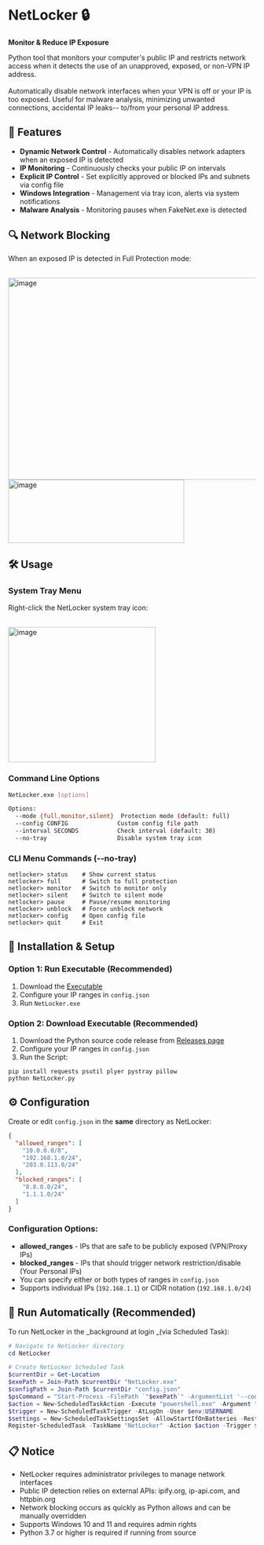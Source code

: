 # NetLocker 🔒

**Monitor & Reduce IP Exposure** 

Python tool that monitors your computer's public IP and restricts network access when it detects the use of an unapproved, exposed, or non-VPN IP address. 
<br>
<br>
Automatically disable network interfaces when your VPN is off or your IP is too exposed. Useful for malware analysis, minimizing unwanted connections, accidental IP leaks-- to/from your personal IP address.

## 🚀 Features
- **Dynamic Network Control** - Automatically disables network adapters when an exposed IP is detected  
- **IP Monitoring** - Continuously checks your public IP on intervals
- **Explicit IP Control** - Set explicitly approved or blocked IPs and subnets via config file
- **Windows Integration** - Management via tray icon, alerts via system notifications
- **Malware Analysis** - Monitoring pauses when FakeNet.exe is detected

## 🔍 Network Blocking 

When an exposed IP is detected in Full Protection mode:

<br>

<img width="600" height="411" alt="image" src="https://github.com/user-attachments/assets/5c193c65-0e8c-4188-ab6b-4c9656fc38fc" />

<img width="358" height="129" alt="image" src="https://github.com/user-attachments/assets/fcbde657-6a8a-402d-8fe8-d39847556914" />

## 🛠️ Usage

### System Tray Menu
Right-click the NetLocker system tray icon:

<br>

<img width="300" height="275" alt="image" src="https://github.com/user-attachments/assets/08128888-16ac-4831-bb57-3ff7e35a4e06" />


### Command Line Options
```bash
NetLocker.exe [options]

Options:
  --mode {full,monitor,silent}  Protection mode (default: full)
  --config CONFIG              Custom config file path
  --interval SECONDS           Check interval (default: 30)
  --no-tray                    Disable system tray icon
```

### CLI Menu Commands (--no-tray)
```
netlocker> status    # Show current status
netlocker> full      # Switch to full protection
netlocker> monitor   # Switch to monitor only
netlocker> silent    # Switch to silent mode
netlocker> pause     # Pause/resume monitoring
netlocker> unblock   # Force unblock network
netlocker> config    # Open config file
netlocker> quit      # Exit
```

## 🔧 Installation & Setup

### Option 1: Run Executable (Recommended)
1. Download the [Executable](https://github.com/blwhit/NetLocker/raw/refs/heads/main/NetLocker.exe)
2. Configure your IP ranges in `config.json`
3. Run `NetLocker.exe`

### Option 2: Download Executable (Recommended)
1. Download the Python source code release from [Releases page](https://github.com/blwhit/NetLocker/releases)
2. Configure your IP ranges in `config.json`
3. Run the Script:
```
pip install requests psutil plyer pystray pillow
python NetLocker.py
```

## ⚙️ Configuration

Create or edit `config.json` in the **same** directory as NetLocker:

```json
{
  "allowed_ranges": [
    "10.0.0.0/8",
    "192.168.1.0/24",
    "203.0.113.0/24"
  ],
  "blocked_ranges": [
    "8.8.8.0/24",
    "1.1.1.0/24"
  ]
}
```

### Configuration Options:
- **allowed_ranges** - IPs that are safe to be publicly exposed (VPN/Proxy IPs)
- **blocked_ranges** - IPs that should trigger network restriction/disable (Your Personal IPs)
- You can specify either or both types of ranges in `config.json`
- Supports individual IPs (`192.168.1.1`) or CIDR notation (`192.168.1.0/24`)

## 🏃 Run Automatically (Recommended)

To run NetLocker in the _background at login _(via Scheduled Task):

```powershell
# Navigate to NetLocker directory
cd NetLocker

# Create NetLocker Scheduled Task
$currentDir = Get-Location
$exePath = Join-Path $currentDir "NetLocker.exe"
$configPath = Join-Path $currentDir "config.json"
$psCommand = "Start-Process -FilePath `"$exePath`" -ArgumentList '--config `"$configPath`"' -WindowStyle Hidden"
$action = New-ScheduledTaskAction -Execute "powershell.exe" -Argument "-NoProfile -WindowStyle Hidden -Command $psCommand"
$trigger = New-ScheduledTaskTrigger -AtLogOn -User $env:USERNAME
$settings = New-ScheduledTaskSettingsSet -AllowStartIfOnBatteries -RestartCount 5 -RestartInterval (New-TimeSpan -Minutes 1) -StartWhenAvailable
Register-ScheduledTask -TaskName "NetLocker" -Action $action -Trigger $trigger -Settings $settings -RunLevel Highest -Description "Run NetLocker at login with admin privileges, hidden window"

```

## 📋 Notice 

- NetLocker requires administrator privileges to manage network interfaces
- Public IP detection relies on external APIs: ipify.org, ip-api.com, and httpbin.org
- Network blocking occurs as quickly as Python allows and can be manually overridden
- Supports Windows 10 and 11 and requires admin rights
- Python 3.7 or higher is required if running from source
